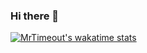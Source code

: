 ### Hi there 👋

[![MrTimeout's wakatime stats](https://github-readme-stats.vercel.app/api/wakatime?username=MrTimeout)](https://github.com/anuraghazra/github-readme-stats)
